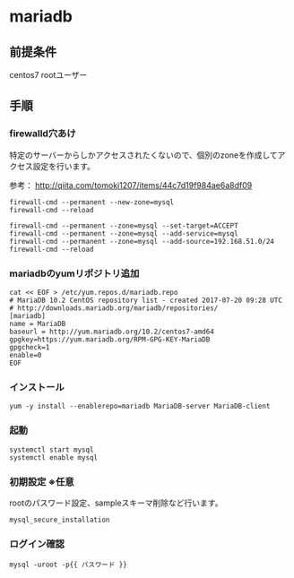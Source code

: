 # mariadb

## 前提条件

centos7
rootユーザー

## 手順

### firewalld穴あけ

特定のサーバーからしかアクセスされたくないので、個別のzoneを作成してアクセス設定を行います。

参考：
http://qiita.com/tomoki1207/items/44c7d19f984ae6a8df09

````
firewall-cmd --permanent --new-zone=mysql
firewall-cmd --reload

firewall-cmd --permanent --zone=mysql --set-target=ACCEPT
firewall-cmd --permanent --zone=mysql --add-service=mysql
firewall-cmd --permanent --zone=mysql --add-source=192.168.51.0/24
firewall-cmd --reload
````

### mariadbのyumリポジトリ追加

````
cat << EOF > /etc/yum.repos.d/mariadb.repo
# MariaDB 10.2 CentOS repository list - created 2017-07-20 09:28 UTC
# http://downloads.mariadb.org/mariadb/repositories/
[mariadb]
name = MariaDB
baseurl = http://yum.mariadb.org/10.2/centos7-amd64
gpgkey=https://yum.mariadb.org/RPM-GPG-KEY-MariaDB
gpgcheck=1
enable=0
EOF
````

### インストール
````
yum -y install --enablerepo=mariadb MariaDB-server MariaDB-client
````

### 起動
````
systemctl start mysql
systemctl enable mysql
````

### 初期設定 ※任意

rootのパスワード設定、sampleスキーマ削除など行います。
````
mysql_secure_installation
````

### ログイン確認

````
mysql -uroot -p{{ パスワード }}
````
